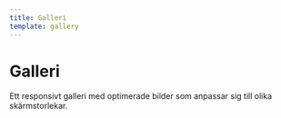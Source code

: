 ```yaml
---
title: Galleri
template: gallery
---
```

# Galleri
Ett responsivt galleri med optimerade bilder som anpassar sig till olika skärmstorlekar.
